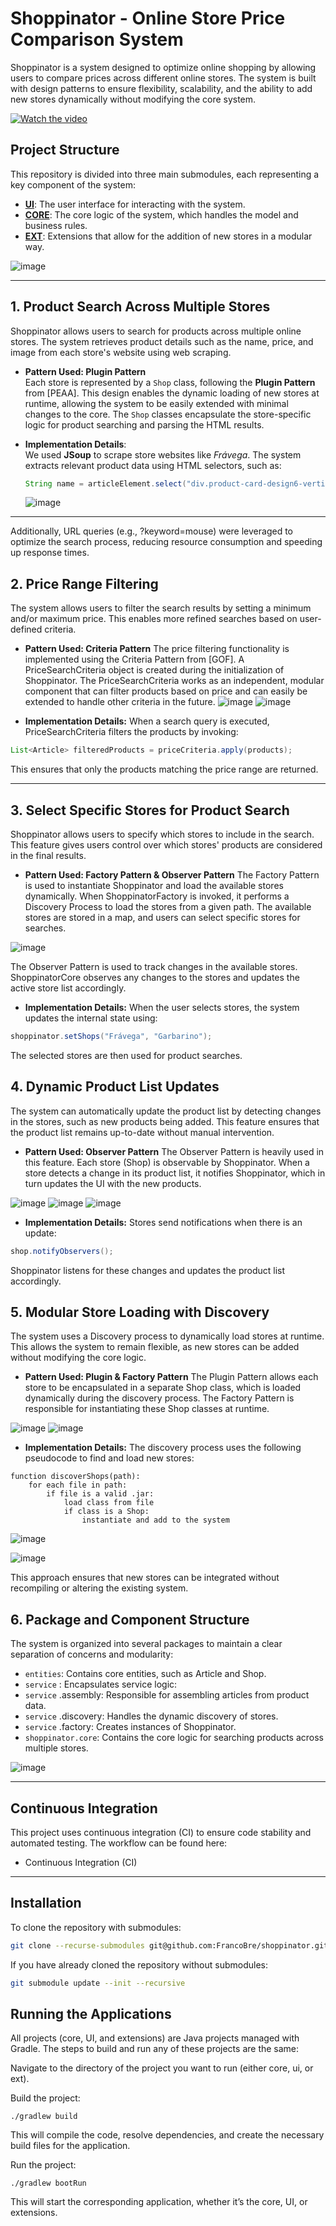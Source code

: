 # Shoppinator - Online Store Price Comparison System

Shoppinator is a system designed to optimize online shopping by allowing users to compare prices across different online stores. The system is built with design patterns to ensure flexibility, scalability, and the ability to add new stores dynamically without modifying the core system.

[![Watch the video](https://github.com/user-attachments/assets/4909285c-3122-4b95-bdf2-dda2fbf52dac)](https://youtu.be/JIL18kWoF9U)

## Project Structure

This repository is divided into three main submodules, each representing a key component of the system:

- **[UI](https://github.com/FrancoBre/pp2-gui/tree/iteracion-1)**: The user interface for interacting with the system.
- **[CORE](https://github.com/maxisandoval37/pp2-core/tree/iteracion-1)**: The core logic of the system, which handles the model and business rules.
- **[EXT](https://github.com/FrancoBre/pp2-ext/tree/stores-scrapers)**: Extensions that allow for the addition of new stores in a modular way.

![image](https://github.com/user-attachments/assets/0b0d71d5-fcc7-4b99-9717-1c8a85f03ed2)

---

## 1. Product Search Across Multiple Stores

Shoppinator allows users to search for products across multiple online stores. The system retrieves product details such as the name, price, and image from each store's website using web scraping.

- **Pattern Used: Plugin Pattern**  
  Each store is represented by a `Shop` class, following the **Plugin Pattern** from [PEAA]. This design enables the dynamic loading of new stores at runtime, allowing the system to be easily extended with minimal changes to the core. The `Shop` classes encapsulate the store-specific logic for product searching and parsing the HTML results.

- **Implementation Details**:  
  We used **JSoup** to scrape store websites like *Frávega*. The system extracts relevant product data using HTML selectors, such as:

  ```java
  String name = articleElement.select("div.product-card-design6-vertical__name").text();
  ```

  ![image](https://github.com/user-attachments/assets/d2f5dce8-cb56-4948-9c0d-a67aff3e4367)


---

Additionally, URL queries (e.g., ?keyword=mouse) were leveraged to optimize the search process, reducing resource consumption and speeding up response times.

## 2. Price Range Filtering
The system allows users to filter the search results by setting a minimum and/or maximum price. This enables more refined searches based on user-defined criteria.

 - **Pattern Used: Criteria Pattern**
The price filtering functionality is implemented using the Criteria Pattern from [GOF]. A PriceSearchCriteria object is created during the initialization of Shoppinator. The PriceSearchCriteria works as an independent, modular component that can filter products based on price and can easily be extended to handle other criteria in the future.
![image](https://github.com/user-attachments/assets/4fe42d77-6ba3-42b4-823a-fd7a6ec83068)
![image](https://github.com/user-attachments/assets/5f1f5f8c-91f6-4e77-8f90-b9c574a6a1dc)

 - **Implementation Details:**
When a search query is executed, PriceSearchCriteria filters the products by invoking:

```java
List<Article> filteredProducts = priceCriteria.apply(products);
```

This ensures that only the products matching the price range are returned.

---

## 3. Select Specific Stores for Product Search
Shoppinator allows users to specify which stores to include in the search. This feature gives users control over which stores' products are considered in the final results.

 - **Pattern Used: Factory Pattern & Observer Pattern**
The Factory Pattern is used to instantiate Shoppinator and load the available stores dynamically. When ShoppinatorFactory is invoked, it performs a Discovery Process to load the stores from a given path. The available stores are stored in a map, and users can select specific stores for searches.

![image](https://github.com/user-attachments/assets/edc06b85-0325-4faa-8592-8b06a1f6d1a6)

The Observer Pattern is used to track changes in the available stores. ShoppinatorCore observes any changes to the stores and updates the active store list accordingly.

 - **Implementation Details:**
When the user selects stores, the system updates the internal state using:

```java
shoppinator.setShops("Frávega", "Garbarino");
```

The selected stores are then used for product searches.

## **4. Dynamic Product List Updates**
The system can automatically update the product list by detecting changes in the stores, such as new products being added. This feature ensures that the product list remains up-to-date without manual intervention.

 - **Pattern Used: Observer Pattern**
The Observer Pattern is heavily used in this feature. Each store (Shop) is observable by Shoppinator. When a store detects a change in its product list, it notifies Shoppinator, which in turn updates the UI with the new products.

![image](https://github.com/user-attachments/assets/38f0f94d-a3ee-4943-9c68-a05661270e75)
![image](https://github.com/user-attachments/assets/62785967-1ade-4446-9fd8-1597ca6d3a0c)
![image](https://github.com/user-attachments/assets/9aab1c8c-06e3-481c-9617-9ca8f62bc85b)


 - **Implementation Details:**
Stores send notifications when there is an update:

```java
shop.notifyObservers();
```

Shoppinator listens for these changes and updates the product list accordingly.

## **5. Modular Store Loading with Discovery**
The system uses a Discovery process to dynamically load stores at runtime. This allows the system to remain flexible, as new stores can be added without modifying the core logic.

 - **Pattern Used: Plugin & Factory Pattern**
The Plugin Pattern allows each store to be encapsulated in a separate Shop class, which is loaded dynamically during the discovery process. The Factory Pattern is responsible for instantiating these Shop classes at runtime.

![image](https://github.com/user-attachments/assets/bded0c77-9009-462e-82a3-249dc17be008)
![image](https://github.com/user-attachments/assets/e4569f19-76bc-4649-9ae4-e10b599b62d0)


 - **Implementation Details:**
The discovery process uses the following pseudocode to find and load new stores:

```plaintext
function discoverShops(path):
    for each file in path:
        if file is a valid .jar:
            load class from file
            if class is a Shop:
                instantiate and add to the system
```

![image](https://github.com/user-attachments/assets/b75ce03e-b601-4624-800a-8784fa8caa69)

![image](https://github.com/user-attachments/assets/b12fd0bf-b866-4cc0-babb-6e0f865cf9fc)


This approach ensures that new stores can be integrated without recompiling or altering the existing system.

## **6. Package and Component Structure**
The system is organized into several packages to maintain a clear separation of concerns and modularity:

 - `entities`: Contains core entities, such as Article and Shop.
 - `service` : Encapsulates service logic:
 - `service` .assembly: Responsible for assembling articles from product data.
 - `service` .discovery: Handles the dynamic discovery of stores.
 - `service` .factory: Creates instances of Shoppinator.
 - `shoppinator.core`: Contains the core logic for searching products across multiple stores.

![image](https://github.com/user-attachments/assets/77618894-5d9a-49c0-b4ab-ad12b6ef9368)

---
## **Continuous Integration**
This project uses continuous integration (CI) to ensure code stability and automated testing. The workflow can be found here:

 - Continuous Integration (CI)


---

## **Installation**
To clone the repository with submodules:

```bash
git clone --recurse-submodules git@github.com:FrancoBre/shoppinator.git
```

If you have already cloned the repository without submodules:

```bash
git submodule update --init --recursive
```

## **Running the Applications**
All projects (core, UI, and extensions) are Java projects managed with Gradle. The steps to build and run any of these projects are the same:

Navigate to the directory of the project you want to run (either core, ui, or ext).

Build the project:

```
./gradlew build
```

This will compile the code, resolve dependencies, and create the necessary build files for the application.

Run the project:
```
./gradlew bootRun
```

This will start the corresponding application, whether it’s the core, UI, or extensions.
